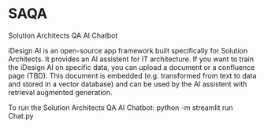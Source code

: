 # SAQA
Solution Architects QA AI Chatbot

iDesign AI is an open-source app framework built specifically for Solution Architects.
It provides an AI assistent for IT architecture.
If you want to train the iDesign AI on specific data, you can upload a document or a confluence page (TBD). 
This document is embedded (e.g. transformed from text to data and stored in a vector database)
and can be used by the AI assistent with retrieval augmented generation.

To run the Solution Architects QA AI Chatbot:
python -m streamlit run Chat.py 
